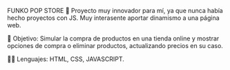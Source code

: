 FUNKO POP STORE
🦸 Proyecto muy innovador para mí, ya que nunca había hecho proyectos con JS. Muy interasente aportar dinamismo a una página web.

👀 Objetivo: Simular la compra de productos en una tienda online y mostrar opciones de compra o eliminar productos, actualizando precios en su caso.

🧑‍💻 Lenguajes: HTML, CSS, JAVASCRIPT.
